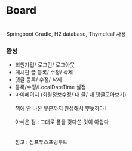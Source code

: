# Board
<br>
Springboot Gradle, H2 database, Thymeleaf 사용<br>

### 완성<br>
- 회원가입/ 로그인/ 로그아웃
- 게시판 글 등록/ 수정/ 삭제
- 댓글 등록/ 수정/ 삭제
- 등록/수정/LocalDateTime 설정
- 마이페이지 (회원정보수정/ 내 글/ 내 댓글모아보기)
<br><br>
책에 안 나온 부분까지 완성해서 뿌듯하다!
  <br>
  <br>
아쉬운 점 : 그대로 폼을 갖다쓴 것이 아쉽다<br>
<br><br>
참고 : 점프투스프링부트
